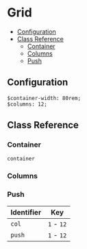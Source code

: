# Grid

* [Configuration](#configuration)
* [Class Reference](#class-reference)
  * [Container](#container)
  * [Columns](#columns)
  * [Push](#push)

## Configuration

```
$container-width: 80rem;
$columns: 12;
```

## Class Reference

### Container

`container`

### Columns

### Push

| Identifier     | Key |
|----------------|-----|
| `col`         | `1` - `12` |
| `push`         | `1` - `12` |
